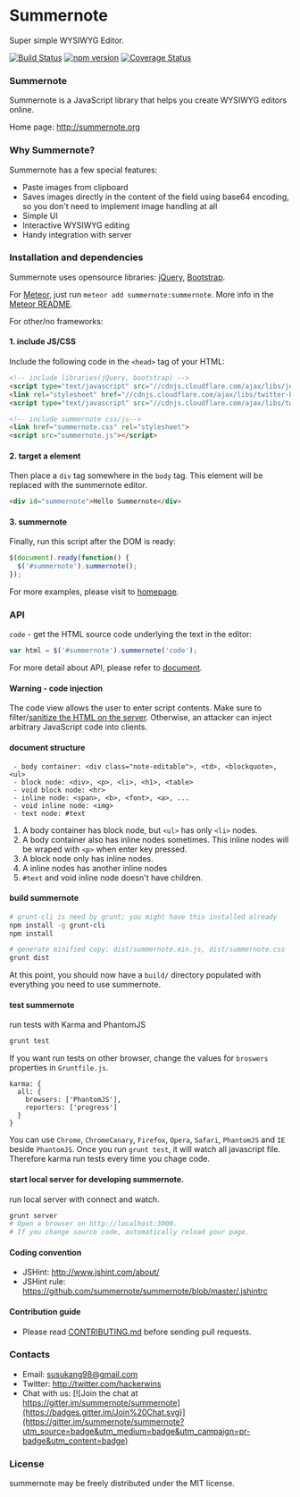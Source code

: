 # Summernote

Super simple WYSIWYG Editor.

[![Build Status](https://secure.travis-ci.org/AshDevFr/winternote.svg)](http://travis-ci.org/AshDevFr/winternote)
[![npm version](https://badge.fury.io/js/winternote.svg)](http://badge.fury.io/js/winternote)
[![Coverage Status](https://coveralls.io/repos/AshDevFr/winternote/badge.svg?branch=develop&service=github)](https://coveralls.io/github/AshDevFr/winternote?branch=develop)


### Summernote
Summernote is a JavaScript library that helps you create WYSIWYG editors online.

Home page: <http://summernote.org>

### Why Summernote?

Summernote has a few special features:

* Paste images from clipboard
* Saves images directly in the content of the field using base64 encoding, so you don't need to implement image handling at all
* Simple UI
* Interactive WYSIWYG editing
* Handy integration with server

### Installation and dependencies

Summernote uses opensource libraries: [jQuery](http://jquery.com/), [Bootstrap](http://getbootstrap.com).

For [Meteor](http://github.com/meteor/meteor), just run `meteor add summernote:summernote`. More info in the [Meteor README](meteor/README.md).

For other/no frameworks:

#### 1. include JS/CSS

Include the following code in the `<head>` tag of your HTML:

```html
<!-- include libraries(jQuery, bootstrap) -->
<script type="text/javascript" src="//cdnjs.cloudflare.com/ajax/libs/jquery/2.1.4/jquery.min.js"></script> 
<link rel="stylesheet" href="//cdnjs.cloudflare.com/ajax/libs/twitter-bootstrap/3.3.5/css/bootstrap.min.css" />
<script type="text/javascript" src="//cdnjs.cloudflare.com/ajax/libs/twitter-bootstrap/3.3.5/js/bootstrap.min.js"></script>

<!-- include summernote css/js-->
<link href="summernote.css" rel="stylesheet">
<script src="summernote.js"></script>
```

#### 2. target a element

Then place a `div` tag somewhere in the `body` tag. This element will be replaced with the summernote editor.

```html
<div id="summernote">Hello Summernote</div>
```

#### 3. summernote

Finally, run this script after the DOM is ready:

```javascript
$(document).ready(function() {
  $('#summernote').summernote();
});
```

For more examples, please visit to [homepage](http://summernote.org/examples).

### API

`code` - get the HTML source code underlying the text in the editor:

```javascript
var html = $('#summernote').summernote('code');
```

For more detail about API, please refer to [document](http://summernote.org/getting-started/#basic-api).

#### Warning - code injection

The code view allows the user to enter script contents. Make sure to filter/[sanitize the HTML on the server](https://github.com/search?l=JavaScript&q=sanitize+html). Otherwise, an attacker can inject arbitrary JavaScript code into clients.

#### document structure

```
 - body container: <div class="note-editable">, <td>, <blockquote>, <ul>
 - block node: <div>, <p>, <li>, <h1>, <table>
 - void block node: <hr>
 - inline node: <span>, <b>, <font>, <a>, ...
 - void inline node: <img>
 - text node: #text
```

1. A body container has block node, but `<ul>` has only `<li>` nodes.
2. A body container also has inline nodes sometimes. This inline nodes will be wraped with `<p>` when enter key pressed.
4. A block node only has inline nodes.
5. A inline nodes has another inline nodes
6. `#text` and void inline node doesn't have children.

#### build summernote
```bash
# grunt-cli is need by grunt; you might have this installed already
npm install -g grunt-cli
npm install

# generate minified copy: dist/summernote.min.js, dist/summernote.css
grunt dist
```
At this point, you should now have a `build/` directory populated with everything you need to use summernote.

#### test summernote
run tests with Karma and PhantomJS
```bash
grunt test
```
If you want run tests on other browser,
change the values for `broswers` properties in `Gruntfile.js`.

```
karma: {
  all: {
    browsers: ['PhantomJS'],
    reporters: ['progress']
  }
}

```
You can use `Chrome`, `ChromeCanary`, `Firefox`, `Opera`, `Safari`, `PhantomJS` and `IE` beside `PhantomJS`.
Once you run `grunt test`, it will watch all javascript file. Therefore karma run tests every time you chage code.

#### start local server for developing summernote.
run local server with connect and watch.
```bash
grunt server
# Open a browser on http://localhost:3000.
# If you change source code, automatically reload your page.
```

#### Coding convention
* JSHint: http://www.jshint.com/about/
* JSHint rule: https://github.com/summernote/summernote/blob/master/.jshintrc

#### Contribution guide
* Please read [CONTRIBUTING.md](https://github.com/summernote/summernote/blob/develop/CONTRIBUTING.md) before sending pull requests.

### Contacts
* Email: susukang98@gmail.com
* Twitter: http://twitter.com/hackerwins
* Chat with us:
[![Join the chat at https://gitter.im/summernote/summernote](https://badges.gitter.im/Join%20Chat.svg)](https://gitter.im/summernote/summernote?utm_source=badge&utm_medium=badge&utm_campaign=pr-badge&utm_content=badge)

### License
summernote may be freely distributed under the MIT license.
